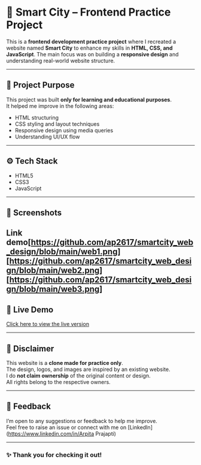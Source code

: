 # 🌆 Smart City – Frontend Practice Project

This is a **frontend development practice project** where I recreated a website named **Smart City** to enhance my skills in **HTML, CSS, and JavaScript**. The main focus was on building a **responsive design** and understanding real-world website structure.

---

## 📌 Project Purpose

This project was built **only for learning and educational purposes**.  
It helped me improve in the following areas:

- HTML structuring
- CSS styling and layout techniques
- Responsive design using media queries
- Understanding UI/UX flow

---

## ⚙️ Tech Stack

- HTML5  
- CSS3  
- JavaScript

---

## 📸 Screenshots

Link demo[https://github.com/ap2617/smartcity_web_design/blob/main/web1.png]
[https://github.com/ap2617/smartcity_web_design/blob/main/web2.png]
[https://github.com/ap2617/smartcity_web_design/blob/main/web3.png]
---

## 🔗 Live Demo

[Click here to view the live version](https://your-live-site-link.com)

---

## 🚨 Disclaimer

This website is a **clone made for practice only**.  
The design, logos, and images are inspired by an existing website.  
I do **not claim ownership** of the original content or design.  
All rights belong to the respective owners.

---

## 🙌 Feedback

I’m open to any suggestions or feedback to help me improve.  
Feel free to raise an issue or connect with me on [LinkedIn](https://www.linkedin.com/in/Arpita Prajapti)

---

### ✨ Thank you for checking it out!
